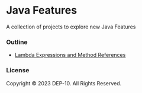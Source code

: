 # Java Features

A collection of projects to explore new Java Features

### Outline
- [Lambda Expressions and Method References](lambdas/)

### License
Copyright &copy; 2023 DEP-10. All Rights Reserved.
